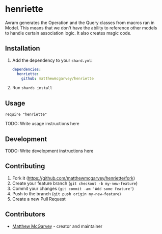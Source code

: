 # henriette

Avram generates the Operation and the Query classes from macros ran in Model. This means that we don't have the ability to reference other models to handle certain association logic. It also creates magic code.

## Installation

1. Add the dependency to your `shard.yml`:

   ```yaml
   dependencies:
     henriette:
       github: matthewmcgarvey/henriette
   ```

2. Run `shards install`

## Usage

```crystal
require "henriette"
```

TODO: Write usage instructions here

## Development

TODO: Write development instructions here

## Contributing

1. Fork it (<https://github.com/matthewmcgarvey/henriette/fork>)
2. Create your feature branch (`git checkout -b my-new-feature`)
3. Commit your changes (`git commit -am 'Add some feature'`)
4. Push to the branch (`git push origin my-new-feature`)
5. Create a new Pull Request

## Contributors

- [Matthew McGarvey](https://github.com/matthewmcgarvey) - creator and maintainer
